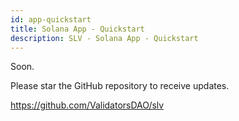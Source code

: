 ```yaml
---
id: app-quickstart
title: Solana App - Quickstart
description: SLV - Solana App - Quickstart
---
```


Soon.

Please star the GitHub repository to receive updates.

https://github.com/ValidatorsDAO/slv

